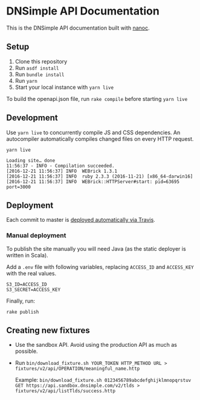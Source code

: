 # DNSimple API Documentation

This is the DNSimple API documentation built with [nanoc](http://nanoc.ws/).

## Setup

1. Clone this repository
2. Run `asdf install`
3. Run `bundle install`
4. Run `yarn`
5. Start your local instance with `yarn live`

To build the openapi.json file, run `rake compile` before starting `yarn live`

## Development

Use `yarn live` to concurrently compile JS and CSS dependencies.
An autocompiler automatically compiles changed files on every HTTP request.

```shell
yarn live

Loading site… done
11:56:37 - INFO - Compilation succeeded.
[2016-12-21 11:56:37] INFO  WEBrick 1.3.1
[2016-12-21 11:56:37] INFO  ruby 2.3.3 (2016-11-21) [x86_64-darwin16]
[2016-12-21 11:56:37] INFO  WEBrick::HTTPServer#start: pid=63695 port=3000
```

## Deployment

Each commit to master is [deployed automatically via Travis](https://blog.dnsimple.com/2016/04/publish-static-via-travis-to-cloudfront/).

### Manual deployment

To publish the site manually you will need Java (as the static deployer is written in Scala).

Add a `.env` file with following variables, replacing `ACCESS_ID` and `ACCESS_KEY` with the real values.

```
S3_ID=ACCESS_ID
S3_SECRET=ACCESS_KEY
```

Finally, run:

```shell
rake publish
```

## Creating new fixtures

- Use the sandbox API. Avoid using the production API as much as possible.
- Run `bin/download_fixture.sh YOUR_TOKEN HTTP_METHOD URL > fixtures/v2/api/OPERATION/meaningful_name.http`

  Example: `bin/download_fixture.sh 0123456789abcdefghijklmnopqrstuv GET https://api.sandbox.dnsimple.com/v2/tlds > fixtures/v2/api/listTlds/success.http`

